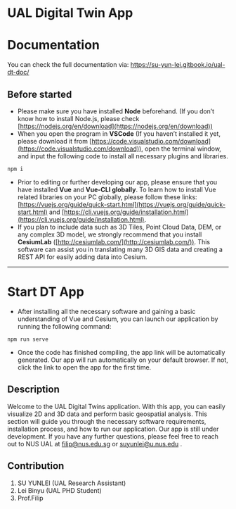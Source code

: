 # UAL Digital Twin App

# Documentation

You can check the full documentation via:
https://su-yun-lei.gitbook.io/ual-dt-doc/

## Before started

- Please make sure you have installed **Node** beforehand. (If you don’t know how to install Node.js, please check [https://nodejs.org/en/download](https://nodejs.org/en/download))
- When you open the program in **VSCode** (If you haven’t installed it yet, please download it from [https://code.visualstudio.com/download](https://code.visualstudio.com/download)), open the terminal window, and input the following code to install all necessary plugins and libraries.

```
npm i
```

- Prior to editing or further developing our app, please ensure that you have installed **Vue** and **Vue-CLI globally**. To learn how to install Vue related libraries on your PC globally, please follow these links: [https://vuejs.org/guide/quick-start.html](https://vuejs.org/guide/quick-start.html) and [https://cli.vuejs.org/guide/installation.html](https://cli.vuejs.org/guide/installation.html).
- If you plan to include data such as 3D Tiles, Point Cloud Data, DEM, or any complex 3D model, we strongly recommend that you install **CesiumLab** ([http://cesiumlab.com/](http://cesiumlab.com/)). This software can assist you in translating many 3D GIS data and creating a REST API for easily adding data into Cesium.

---

# Start DT App

- After installing all the necessary software and gaining a basic understanding of Vue and Cesium, you can launch our application by running the following command:

```
npm run serve

```

- Once the code has finished compiling, the app link will be automatically generated. Our app will run automatically on your default browser. If not, click the link to open the app for the first time.

## Description

Welcome to the UAL Digital Twins application. With this app, you can easily visualize 2D and 3D data and perform basic geospatial analysis. This section will guide you through the necessary software requirements, installation process, and how to run our application. Our app is still under development. If you have any further questions, please feel free to reach out to NUS UAL at [filip@nus.edu.sg](mailto:filip@nus.edu.sg) or [suyunlei@u.nus.edu](mailto:suyunlei@u.nus.edu) .

## Contribution

1. SU YUNLEI (UAL Research Assistant)
2. Lei Binyu (UAL PHD Student)
3. Prof.Filip
